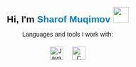 <div style="font-family: Arial, sans-serif; text-align: center; padding: 20px;">
  <h2 style="margin-bottom: 10px;">
    Hi, I'm <span style="color: #007acc;">Sharof Muqimov</span> 
    <img src="https://media4.giphy.com/media/v1.Y2lkPTc5MGI3NjExN2puNnhydGdiZTZlNG0zeGgxZzY1eWJ1enphaW1kNzdnZmI2ZHc2ciZlcD12MV9pbnRlcm5hbF9naWZfYnlfaWQmY3Q9cw/gM5qFksULw54NMWyry/giphy.gif" width="35px">
  </h2>

  <p style="margin-bottom: 20px;">Languages and tools I work with:</p>

  <div style="margin-bottom: 20px;">
    <img src="https://imgs.search.brave.com/PZWkOaH7FUpHOefbTbfl7Jy2ijciTxuR25jCSqedErc/rs:fit:860:0:0:0/g:ce/aHR0cHM6Ly9jZG4u/aWNvbnNjb3V0LmNv/bS9pY29uL2ZyZWUv/cG5nLTI1Ni9mcmVl/LWphdmEtbG9nby1p/Y29uLWRvd25sb2Fk/LWluLXN2Zy1wbmct/Z2lmLWZpbGUtZm9y/bWF0cy0td29yZG1h/cmstcHJvZ3JhbW1p/bmctbGFuZ3VhZ2Ut/cGFjay1sb2dvcy1p/Y29ucy0xMTc0OTUz/LnBuZz9mPXdlYnAm/dz0yNTY" height="30px" alt="Java" title="Java" style="margin: 0 8px;">
    <img src="https://imgs.search.brave.com/GDTxSR6IO9R6lofav6R2WC0fwN3vRCOHblcsXxgNkJQ/rs:fit:860:0:0:0/g:ce/aHR0cHM6Ly9icmFu/ZHNsb2dvcy5jb20v/d3AtY29udGVudC91/cGxvYWRzL2ltYWdl/cy9jLWxvZ28ucG5n" height="30px" alt="C" title="C" style="margin: 0 8px;">
  </div>

  <div style="margin-bottom: 10px;">
    <a href="https://t.me/Muq1mov_oo4" target="_blank" title="Telegram" style="margin: 0 10px;">
      <img src="https://imgs.search.brave.com/tYoh_qYLKTWH4IO1yGqWTCnNUuCKtxV8Su-CukEUPnQ/rs:fit:860:0:0:0/g:ce/aHR0c_
